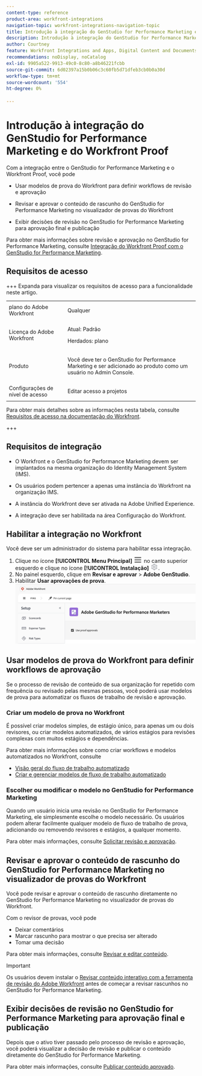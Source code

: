 ```yaml
---
content-type: reference
product-area: workfront-integrations
navigation-topic: workfront-integrations-navigation-topic
title: Introdução à integração do GenStudio for Performance Marketing e do Workfront Proof
description: Introdução à integração do GenStudio for Performance Marketing e do Workfront Proof
author: Courtney
feature: Workfront Integrations and Apps, Digital Content and Documents
recommendations: noDisplay, noCatalog
exl-id: 9905a522-9913-49c0-8c80-a8b46221fcbb
source-git-commit: 6d02397a15b0b06c3c60fb5d71dfeb3cb0b0a30d
workflow-type: tm+mt
source-wordcount: '554'
ht-degree: 0%

---
```


# Introdução à integração do GenStudio for Performance Marketing e do Workfront Proof

Com a integração entre o GenStudio for Performance Marketing e o Workfront Proof, você pode

* Usar modelos de prova do Workfront para definir workflows de revisão e aprovação

* Revisar e aprovar o conteúdo de rascunho do GenStudio for Performance Marketing no visualizador de provas do Workfront

* Exibir decisões de revisão no GenStudio for Performance Marketing para aprovação final e publicação

Para obter mais informações sobre revisão e aprovação no GenStudio for Performance Marketing, consulte [Integração do Workfront Proof com o GenStudio for Performance Marketing](https://experienceleague.adobe.com/en/docs/genstudio-for-performance-marketing/user-guide/approve/proof-integration).


## Requisitos de acesso

+++ Expanda para visualizar os requisitos de acesso para a funcionalidade neste artigo.

<table style="table-layout:auto"> 
 <col> 
 <col> 
 <tbody> 
 <tr> 
   <td role="rowheader">plano do Adobe Workfront</td> 
   <td> 
   <p>Qualquer</p> 
   </td> 
  </tr> 
  <tr> 
   <td role="rowheader">Licença do Adobe Workfront</td> 
   <td> 
   <p>Atual: Padrão </p> 
   <p>Herdados: plano </p></td> 
  </tr> 
  <tr> 
   <td role="rowheader">Produto</td> 
   <td> 
   <p> Você deve ter o GenStudio for Performance Marketing e ser adicionado ao produto como um usuário no Admin Console. </p> </td> 
  </tr> 
  <tr> 
   <td role="rowheader">Configurações de nível de acesso</td> 
   <td> <p>Editar acesso a projetos</p> </td> 
  </tr> 
 </tbody> 
</table>

Para obter mais detalhes sobre as informações nesta tabela, consulte [Requisitos de acesso na documentação do Workfront](/help/quicksilver/administration-and-setup/add-users/access-levels-and-object-permissions/access-level-requirements-in-documentation.md).

+++


## Requisitos de integração

* O Workfront e o GenStudio for Performance Marketing devem ser implantados na mesma organização do Identity Management System (IMS).

* Os usuários podem pertencer a apenas uma instância do Workfront na organização IMS.

* A instância do Workfront deve ser ativada na Adobe Unified Experience.

* A integração deve ser habilitada na área Configuração do Workfront.


## Habilitar a integração no Workfront

Você deve ser um administrador do sistema para habilitar essa integração.

1. Clique no ícone **[!UICONTROL Menu Principal]** ![Menu Principal](/help/_includes/assets/main-menu-icon-left-nav.png) no canto superior esquerdo e clique no ícone **[!UICONTROL Instalação]** ![Instalação](/help/_includes/assets/gear-icon-setup.png).
1. No painel esquerdo, clique em **Revisar e aprovar** > **Adobe GenStudio**.
1. Habilitar **Usar aprovações de prova**.
   ![habilitar revisão de texto para a configuração do GenStudio](assets/enable-proofing-gs.png)

## Usar modelos de prova do Workfront para definir workflows de aprovação

Se o processo de revisão de conteúdo de sua organização for repetido com frequência ou revisado pelas mesmas pessoas, você poderá usar modelos de prova para automatizar os fluxos de trabalho de revisão e aprovação.

### Criar um modelo de prova no Workfront

É possível criar modelos simples, de estágio único, para apenas um ou dois revisores, ou criar modelos automatizados, de vários estágios para revisões complexas com muitos estágios e dependências.

Para obter mais informações sobre como criar workflows e modelos automatizados no Workfront, consulte

* [Visão geral do fluxo de trabalho automatizado](/help/quicksilver/review-and-approve-work/proofing/proofing-overview/automated-workflow.md)
* [Criar e gerenciar modelos de fluxo de trabalho automatizado](/help/quicksilver/administration-and-setup/manage-workfront/configure-proofing/create-manage-automated-workflow-templates.md)

### Escolher ou modificar o modelo no GenStudio for Performance Marketing

Quando um usuário inicia uma revisão no GenStudio for Performance Marketing, ele simplesmente escolhe o modelo necessário. Os usuários podem alterar facilmente qualquer modelo de fluxo de trabalho de prova, adicionando ou removendo revisores e estágios, a qualquer momento.

Para obter mais informações, consulte [Solicitar revisão e aprovação](https://experienceleague.adobe.com/en/docs/genstudio-for-performance-marketing/user-guide/approve/request-review).

## Revisar e aprovar o conteúdo de rascunho do GenStudio for Performance Marketing no visualizador de provas do Workfront

Você pode revisar e aprovar o conteúdo de rascunho diretamente no GenStudio for Performance Marketing no visualizador de provas do Workfront.

Com o revisor de provas, você pode

* Deixar comentários
* Marcar rascunho para mostrar o que precisa ser alterado
* Tomar uma decisão

Para obter mais informações, consulte [Revisar e editar conteúdo](https://experienceleague.adobe.com/en/docs/genstudio-for-performance-marketing/user-guide/approve/review-and-edit).


>[!IMPORTANT]
>
>Os usuários devem instalar o [Revisar conteúdo interativo com a ferramenta de revisão do Adobe Workfront](/help/quicksilver/review-and-approve-work/proofing/reviewing-proofs-within-workfront/review-a-proof/review-proof-in-web-viewer-extension.md) antes de começar a revisar rascunhos no GenStudio for Performance Marketing.


## Exibir decisões de revisão no GenStudio for Performance Marketing para aprovação final e publicação

Depois que o ativo tiver passado pelo processo de revisão e aprovação, você poderá visualizar a decisão de revisão e publicar o conteúdo diretamente do GenStudio for Performance Marketing.

Para obter mais informações, consulte [Publicar conteúdo aprovado](https://experienceleague.adobe.com/en/docs/genstudio-for-performance-marketing/user-guide/approve/publish-content).
